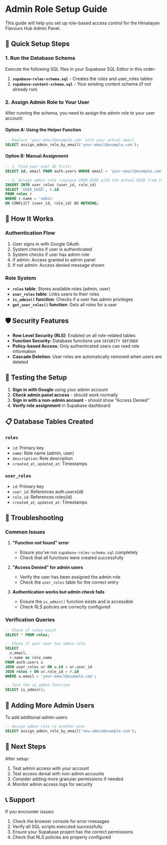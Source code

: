 # Admin Role Setup Guide

This guide will help you set up role-based access control for the Himalayan Flavours Hub Admin Panel.

## 🚀 Quick Setup Steps

### 1. Run the Database Schema
Execute the following SQL files in your Supabase SQL Editor in this order:

1. **`supabase-roles-schema.sql`** - Creates the roles and user_roles tables
2. **`supabase-content-schema.sql`** - Your existing content schema (if not already run)

### 2. Assign Admin Role to Your User

After running the schema, you need to assign the admin role to your user account:

#### Option A: Using the Helper Function
```sql
-- Replace 'your-email@example.com' with your actual email
SELECT assign_admin_role_by_email('your-email@example.com');
```

#### Option B: Manual Assignment
```sql
-- 1. Find your user ID first:
SELECT id, email FROM auth.users WHERE email = 'your-email@example.com';

-- 2. Assign admin role (replace USER_UUID with the actual UUID from step 1):
INSERT INTO user_roles (user_id, role_id) 
SELECT 'USER_UUID', r.id 
FROM roles r 
WHERE r.name = 'admin'
ON CONFLICT (user_id, role_id) DO NOTHING;
```

## 🔐 How It Works

### Authentication Flow
1. User signs in with Google OAuth
2. System checks if user is authenticated
3. System checks if user has admin role
4. If admin: Access granted to admin panel
5. If not admin: Access denied message shown

### Role System
- **`roles` table**: Stores available roles (admin, user)
- **`user_roles` table**: Links users to their roles
- **`is_admin()` function**: Checks if a user has admin privileges
- **`get_user_roles()` function**: Gets all roles for a user

## 🛡️ Security Features

- **Row Level Security (RLS)**: Enabled on all role-related tables
- **Function Security**: Database functions use `SECURITY DEFINER`
- **Policy-based Access**: Only authenticated users can read role information
- **Cascade Deletion**: User roles are automatically removed when users are deleted

## 🔧 Testing the Setup

1. **Sign in with Google** using your admin account
2. **Check admin panel access** - should work normally
3. **Sign in with a non-admin account** - should show "Access Denied"
4. **Verify role assignment** in Supabase dashboard

## 📋 Database Tables Created

### `roles`
- `id`: Primary key
- `name`: Role name (admin, user)
- `description`: Role description
- `created_at`, `updated_at`: Timestamps

### `user_roles`
- `id`: Primary key
- `user_id`: References auth.users(id)
- `role_id`: References roles(id)
- `created_at`, `updated_at`: Timestamps

## 🚨 Troubleshooting

### Common Issues

1. **"Function not found" error**
   - Ensure you've run `supabase-roles-schema.sql` completely
   - Check that all functions were created successfully

2. **"Access Denied" for admin users**
   - Verify the user has been assigned the admin role
   - Check the `user_roles` table for the correct entry

3. **Authentication works but admin check fails**
   - Ensure the `is_admin()` function exists and is accessible
   - Check RLS policies are correctly configured

### Verification Queries

```sql
-- Check if roles exist
SELECT * FROM roles;

-- Check if your user has admin role
SELECT 
  u.email,
  r.name as role_name
FROM auth.users u
JOIN user_roles ur ON u.id = ur.user_id
JOIN roles r ON ur.role_id = r.id
WHERE u.email = 'your-email@example.com';

-- Test the is_admin function
SELECT is_admin();
```

## 🔄 Adding More Admin Users

To add additional admin users:

```sql
-- Assign admin role to another user
SELECT assign_admin_role_by_email('new-admin@example.com');
```

## 🎯 Next Steps

After setup:
1. Test admin access with your account
2. Test access denial with non-admin accounts
3. Consider adding more granular permissions if needed
4. Monitor admin access logs for security

## 📞 Support

If you encounter issues:
1. Check the browser console for error messages
2. Verify all SQL scripts executed successfully
3. Ensure your Supabase project has the correct permissions
4. Check that RLS policies are properly configured
